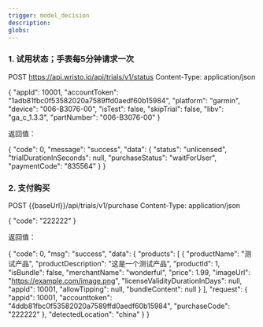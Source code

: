```yaml
---
trigger: model_decision
description: 
globs: 
---
```

### 1. 试用状态；手表每5分钟请求一次

POST https://api.wristo.io/api/trials/v1/status
Content-Type: application/json

{
  "appId": 10001,
  "accountToken": "1adb81fbc0f53582020a7589ffd0aedf60b15984",
  "platform": "garmin",
  "device": "006-B3076-00",
  "isTest": false,
  "skipTrial": false,
  "libv": "ga_c_1.3.3",
  "partNumber": "006-B3076-00"
}

返回值：

{
  "code": 0,
  "message": "success",
  "data": {
    "status": "unlicensed",
    "trialDurationInSeconds": null,
    "purchaseStatus": "waitForUser",
    "paymentCode": "835564"
  }
}



### 2. 支付购买
POST {{baseUrl}}/api/trials/v1/purchase
Content-Type: application/json

{
  "code": "222222"
}

返回值：

{
  "code": 0,
  "msg": "success",
  "data": {
    "products": [
      {
        "productName": "测试产品",
        "productDescription": "这是一个测试产品",
        "productId": 1,
        "isBundle": false,
        "merchantName": "wonderful",
        "price": 1.99,
        "imageUrl": "https://example.com/image.png",
        "licenseValidityDurationInDays": null,
        "appId": 10001,
        "allowTipping": null,
        "bundleContent": null
      }
    ],
    "request": {
      "appid": 10001,
      "accounttoken": "4ddb81fbc0f53582020a7589ffd0aedf60b15984",
      "purchaseCode": "222222"
    },
    "detectedLocation": "china"
  }
}

